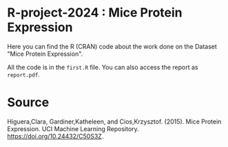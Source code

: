 # R-project-2024 : Mice Protein Expression

Here you can find the R (CRAN) code about the work done on the Dataset "Mice Protein Expression".

All the code is in the `first.R` file. You can also access the report as `report.pdf`.

# Source
Higuera,Clara, Gardiner,Katheleen, and Cios,Krzysztof. (2015). Mice Protein Expression. UCI Machine Learning Repository. https://doi.org/10.24432/C50S3Z.
